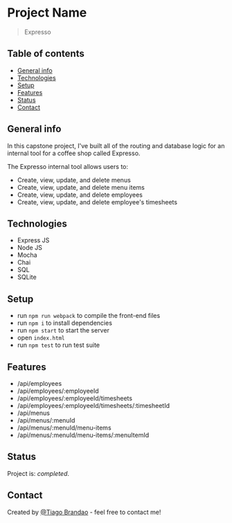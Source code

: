 # Project Name

> Expresso

## Table of contents

- [General info](#general-info)
- [Technologies](#technologies)
- [Setup](#setup)
- [Features](#features)
- [Status](#status)
- [Contact](#contact)

## General info

In this capstone project, I've built all of the routing and database logic for an internal tool for a coffee shop called Expresso.

The Expresso internal tool allows users to:

- Create, view, update, and delete menus
- Create, view, update, and delete menu items
- Create, view, update, and delete employees
- Create, view, update, and delete employee's timesheets

## Technologies

- Express JS
- Node JS
- Mocha
- Chai
- SQL
- SQLite

## Setup

- run `npm run webpack` to compile the front-end files
- run `npm i` to install dependencies
- run `npm start` to start the server
- open `index.html`
- run `npm test` to run test suite

## Features

- /api/employees
- /api/employees/:employeeId
- /api/employees/:employeeId/timesheets
- /api/employees/:employeeId/timesheets/:timesheetId
- /api/menus
- /api/menus/:menuId
- /api/menus/:menuId/menu-items
- /api/menus/:menuId/menu-items/:menuItemId

## Status

Project is: _completed_.

## Contact

Created by [@Tiago Brandao](https://www.imtiago.world/) - feel free to contact me!

